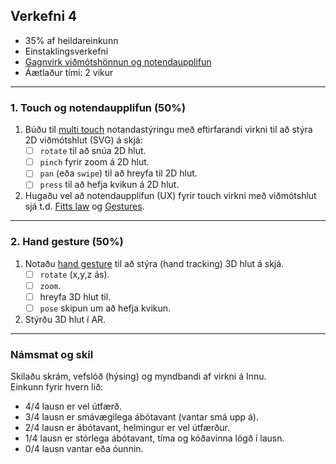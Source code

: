 ## Verkefni 4 

- 35% af heildareinkunn
- Einstaklingsverkefni
- [Gagnvirk viðmótshönnun og notendaupplifun](https://github.com/GunnarThorunnarson/FORR3FV05EU/wiki/Vi%C3%B0m%C3%B3t)
- Áætlaður tími: 2 vikur
  
---

### 1. Touch og notendaupplifun (50%)
1. Búðu til [multi touch](https://github.com/GunnarThorunnarson/FORR3FV05EU/wiki/Touch) notandastýringu með eftirfarandi virkni til að stýra 2D viðmótshlut (SVG) á skjá:
   - [ ] `rotate` til að snúa 2D hlut.
   - [ ] `pinch` fyrir zoom á 2D hlut.
   - [ ] `pan` (eða `swipe`) til að hreyfa til 2D hlut.  
   - [ ] `press` til að hefja kvikun á 2D hlut.
1. Hugaðu vel að notendaupplifun (UX) fyrir touch virkni með viðmótshlut sjá t.d. [Fitts law](https://lawsofux.com/fittss-law/) og [Gestures](https://m2.material.io/design/interaction/gestures.html).

---

### 2. Hand gesture (50%)
1. Notaðu [hand gesture](https://github.com/GunnarThorunnarson/FORR3FV05EU/wiki/Hand-gesture) til að stýra (hand tracking) 3D hlut á skjá.
   - [ ] `rotate` (x,y,z ás).
   - [ ] `zoom`.
   - [ ] hreyfa 3D hlut til.
   - [ ] `pose` skipun um að hefja kvikun. 
1. Stýrðu 3D hlut í AR.
   
---

### Námsmat og skil
Skilaðu skrám, vefslóð (hýsing) og myndbandi af virkni á Innu. <br>
Einkunn fyrir hvern lið: 
- 4/4 lausn er vel útfærð.
- 3/4 lausn er smávægilega ábótavant (vantar smá upp á).
- 2/4 lausn er ábótavant, helmingur er vel útfærður.
- 1/4 lausn er stórlega ábótavant, tíma og kóðavinna lögð í lausn.
- 0/4 lausn vantar eða óunnin.

